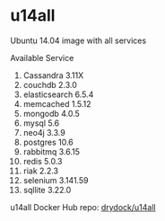 # u14all
Ubuntu 14.04 image with all services

Available Service
  1.  Cassandra 3.11X
  2.  couchdb 2.3.0
  3.  elasticsearch 6.5.4
  4.  memcached 1.5.12
  5.  mongodb 4.0.5
  6.  mysql 5.6
  7.  neo4j 3.3.9
  8.  postgres 10.6
  9.  rabbitmq 3.6.15
 10.  redis 5.0.3
 11.  riak 2.2.3
 12.  selenium 3.141.59
 13.  sqllite 3.22.0

u14all Docker Hub repo: [drydock/u14all](https://hub.docker.com/r/drydock/u14all/)
